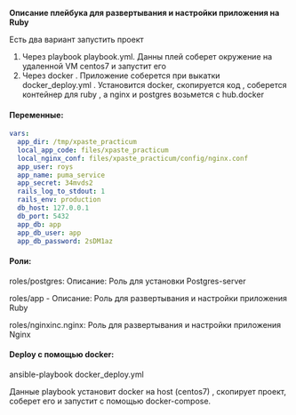 **Описание плейбука для развертывания и настройки приложения на Ruby**

Есть два вариант запустить проект 

1) Через playbook  playbook.yml. Данны плей соберет окружение на удаленной VM centos7 и запустит его
2) Через docker . Приложение соберется при выкатки docker_deploy.yml . Установится docker, скопируется код , соберется контейнер для ruby , а nginx и postgres возьмется с hub.docker

#### Переменные:

```yaml
vars:
  app_dir: /tmp/xpaste_practicum
  local_app_code: files/xpaste_practicum
  local_nginx_conf: files/xpaste_practicum/config/nginx.conf
  app_user: roys
  app_name: puma_service
  app_secret: 34mvds2
  rails_log_to_stdout: 1
  rails_env: production
  db_host: 127.0.0.1
  db_port: 5432
  app_db: app
  app_db_user: app
  app_db_password: 2sDM1az
````

#### Роли:

roles/postgres: Описание: Роль для установки  Postgres-server 

roles/app - Описание: Роль для развертывания и настройки приложения Ruby

roles/nginxinc.nginx: Роль для развертывания и настройки приложения  Nginx

#### Deploy с помощью docker:

ansible-playbook docker_deploy.yml

Данные playbook установит docker на host (centos7) , скопирует проект, соберет его и запустит с помощью docker-compose. 
